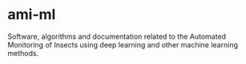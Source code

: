 # ami-ml
Software, algorithms and documentation related to the Automated Monitoring of Insects using deep learning and other machine learning methods.
